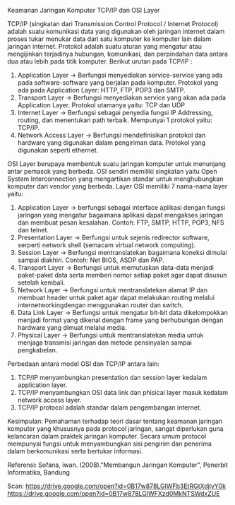 Keamanan Jaringan Komputer
TCP/IP dan OSI Layer


TCP/IP (singkatan dari Transmission Control Protocol / Internet Protocol) adalah suatu komunikasi data yang digunakan oleh jaringan internet dalam proses tukar menukar data dari satu komputer ke komputer lain dalam jaringan internet.
Protokol adalah suatu aturan yang mengatur atau mengijinkan terjadinya hubungan, komunikasi, dan perpindahan data antara dua atau lebih pada titik komputer.
Berikut urutan pada TCP/IP :
1. Application Layer -> Berfungsi menyediakan service-service yang ada pada software-software    yang berjalan pada komputer. Protokol yang ada pada Application Layer: HTTP, FTP, POP3 dan SMTP.
2. Transport Layer -> Berfungsi menyediakan service yang akan ada pada Application Layer. Protokol utamanya yaitu: TCP dan UDP
3. Internet Layer -> Berfungsi sebagai penyedia fungsi IP Addressing, routing, dan menentukan path terbaik. Mempunyai 1 protokol yaitu: TCP/IP.
4. Network Access Layer -> Berfungsi mendefinisikan protokol dan hardware yang digunakan dalam pengiriman data. Protokol yang digunakan seperti ethernet.

OSI Layer berupaya membentuk suatu jaringan komputer untuk menunjang antar pemasok yang berbeda. OSI sendiri memiliki singkatan yaitu Open System Interconnection yang mengartikan standar untuk menghubungkan komputer dari vendor yang berbeda.
Layer OSI memiliki 7 nama-nama layer yaitu:
1. Application Layer -> berfungsi sebagai interface aplikasi dengan fungsi jaringan yang mengatur bagaimana aplikasi dapat mengakses jaringan dan membuat pesan kesalahan. Contoh: FTP, SMTP, HTTP, POP3, NFS dan telnet.
2. Presentation Layer -> Berfungsi untuk sejenis redirector software, serperti network shell (semacam virtual network computing).
3. Session Layer -> Berfungsi mentranslatekan bagaimana koneksi dimulai sampai diakhiri. Contoh: Net BIOS, ASDP dan PAP.
4. Transport Layer -> Berfungsi untuk memutuskan data-data menjadi paket-paket data serta memberi nomor setiap paket agar dapat disusun setelah kembali.
5. Network Layer -> Berfungsi untuk mentranslatekan alamat IP dan membuat header untuk paket agar dapat melakukan routing melalui internetworkingdengan menggunakan router dan switch.
6. Data Link Layer -> Berfungsi untuk mengatur bit-bit data dikelompokkan menjadi format yang dikenal dengan frame yang berhubungan dengan hardware yang dimuat melalui media.
7. Physical Layer -> Berfungsi untuk mentranslatekan media untuk menjaga transmisi jaringan dan metode pensinyalan sampai pengkabelan.

Perbedaan antara model OSI dan TCP/IP antara lain:
1. TCP/IP menyambungkan presentation dan session layer kedalam application layer.
2. TCP/IP menyambungkan OSI data link dan phisical layer masuk kedalam network access layer.
3. TCP/IP protocol adalah standar dalam pengembangan internet.

Kesimpulan:
Pemahaman terhadap teori dasar tentang keamanan jaringan komputer yang khususnya pada protocol jaringan, sangat diperlukan guna kelancaran dalam praktek jaringan komputer. Secara umum protocol mempunyai fungsi untuk menyambungkan sisi pengirim dan penerima dalam berkomunikasi serta bertukar informasi.

Referensi:
Sofana, iwan. (2008)."Membangun Jaringan Komputer", Penerbit Informatika, Bandung

Scan:
https://drive.google.com/open?id=0B17w878LGlWFb3EtRGtXdjIyY0k 
https://drive.google.com/open?id=0B17w878LGlWFXzd0MkNTSWdxZUE 

